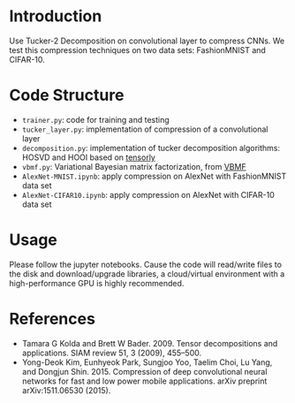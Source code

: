 # Introduction

Use Tucker-2 Decomposition on convolutional layer to compress CNNs.
We test this compression techniques on two data sets: FashionMNIST and CIFAR-10.

# Code Structure

- `trainer.py`: code for training and testing
- `tucker_layer.py`: implementation of compression of a convolutional layer
- `decomposition.py`: implementation of tucker decomposition algorithms: HOSVD and HOOI based on [tensorly](https://github.com/tensorly/tensorly)
- `vbmf.py`: Variational Bayesian matrix factorization, from [VBMF](https://github.com/CasvandenBogaard/VBMF)
- `AlexNet-MNIST.ipynb`: apply compression on AlexNet with FashionMNIST data set
- `AlexNet-CIFAR10.ipynb`: apply compression on AlexNet with CIFAR-10 data set

# Usage

Please follow the jupyter notebooks. Cause the code will read/write files to the disk and download/upgrade libraries, a cloud/virtual environment with a high-performance GPU is highly recommended.


# References

- Tamara G Kolda and Brett W Bader. 2009. Tensor decompositions and applications. SIAM review 51, 3 (2009), 455–500.
- Yong-Deok Kim, Eunhyeok Park, Sungjoo Yoo, Taelim Choi, Lu Yang, and Dongjun Shin. 2015. Compression of deep
convolutional neural networks for fast and low power mobile applications. arXiv preprint arXiv:1511.06530 (2015).